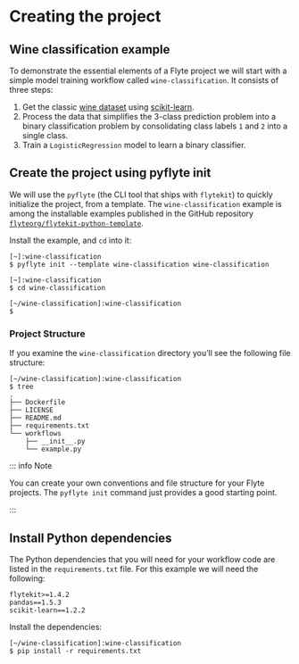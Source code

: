 # Creating the project

## Wine classification example

To demonstrate the essential elements of a Flyte project we will start with a simple model training workflow called `wine-classification`.
It consists of three steps:

1. Get the classic [wine dataset](https://scikit-learn.org/stable/datasets/toy_dataset.html#wine-recognition-dataset) using [scikit-learn](https://scikit-learn.org/stable/).
2. Process the data that simplifies the 3-class prediction problem into a binary classification problem by consolidating class labels `1` and `2` into a single class.
3. Train a `LogisticRegression` model to learn a binary classifier.

## Create the project using pyflyte init

We will use the `pyflyte` (the CLI tool that ships with `flytekit`) to quickly initialize the project, from a template.
The `wine-classification` example is among the installable examples published in the GitHub repository [`flyteorg/flytekit-python-template`](https://github.com/flyteorg/flytekit-python-template).

Install the example, and `cd` into it:

```shell
[~]:wine-classification
$ pyflyte init --template wine-classification wine-classification

[~]:wine-classification
$ cd wine-classification

[~/wine-classification]:wine-classification
$
```

### Project Structure

If you examine the `wine-classification` directory you’ll see the following file structure:

```shell
[~/wine-classification]:wine-classification
$ tree
.
├── Dockerfile
├── LICENSE
├── README.md
├── requirements.txt
└── workflows
    ├── __init__.py
    └── example.py
```

::: info Note

You can create your own conventions and file structure for your Flyte projects.
The `pyflyte init` command just provides a good starting point.

:::

## Install Python dependencies

The Python dependencies that you will need for your workflow code are listed in the `requirements.txt` file.
For this example we will need the following:

```shell
flytekit>=1.4.2
pandas==1.5.3
scikit-learn==1.2.2
```

Install the dependencies:

```shell
[~/wine-classification]:wine-classification
$ pip install -r requirements.txt
```

